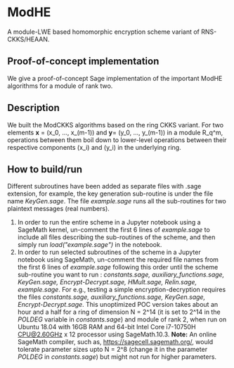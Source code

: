# ModHE
A module-LWE based homomorphic encryption scheme variant of RNS-CKKS/HEAAN.

## Proof-of-concept implementation
We give a proof-of-concept Sage implementation of the important ModHE algorithms for a module of rank two.

## Description
We built the ModCKKS algorithms based on the ring CKKS variant. For two elements **x** = (x_0, ..., x_(m-1))  and **y**= (y_0, ..., y_(m-1))  in a module R_q^m, operations between them boil down to lower-level operations between their respective components (x_i) and (y_i) in the underlying ring. 

## How to build/run
Different subroutines have been added as separate files with .sage extension, for example, the key generation sub-routine is under the file name *KeyGen.sage*. The file *example.sage* runs all the sub-routines for two plaintext messages (real numbers).
1. In order to run the entire scheme in a Jupyter notebook using a SageMath kernel, un-comment the first 6 lines of *example.sage* to include all files describing the sub-routines of the scheme, and then simply run *load("example.sage")* in the notebook.
2. In order to run selected subroutines of the scheme in a Jupyter notebook using SageMath,  un-comment the required file names from the first 6 lines of *example.sage* following this order until the scheme sub-routine you want to run : *constants.sage, auxiliary_functions.sage, KeyGen.sage, Encrypt-Decrypt.sage, HMult.sage, Relin.sage, example.sage*. For e.g., testing a simple encryption-decryption requires the files *constants.sage, auxiliary_functions.sage, KeyGen.sage, Encrypt-Decrypt.sage*.
This unoptimized POC version takes about an hour and a half for a ring of dimension N = 2^14 (it is set to 2^14 in the *POLDEG* variable in *constants.sage*) and module of rank 2, when run on Ubuntu 18.04 with 16GB RAM and 64-bit Intel Core i7-10750H CPU@2.60GHz x 12 processor using SageMath.10.3.
**Note:** An online SageMath compiler, such as, https://sagecell.sagemath.org/, would tolerate parameter sizes upto N = 2^8 (change it in the parameter *POLDEG* in *constants.sage*) but might not run for higher parameters.

